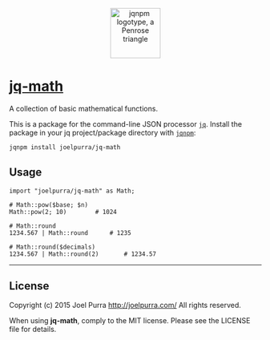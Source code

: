 <p align="center">
  <a href="https://github.com/joelpurra/jqnpm"><img src="https://rawgit.com/joelpurra/jqnpm/master/resources/logotype/penrose-triangle.svg" alt="jqnpm logotype, a Penrose triangle" width="100" border="0" /></a>
</p>

# [jq-math](https://github.com/joelpurra/jq-math)

A collection of basic mathematical functions.

This is a package for the command-line JSON processor [`jq`](https://stedolan.github.io/jq/). Install the package in your jq project/package directory with [`jqnpm`](https://github.com/joelpurra/jqnpm):

```bash
jqnpm install joelpurra/jq-math
```



## Usage


```jq
import "joelpurra/jq-math" as Math;

# Math::pow($base; $n)
Math::pow(2; 10)		# 1024

# Math::round
1234.567 | Math::round		# 1235

# Math::round($decimals)
1234.567 | Math::round(2)		# 1234.57
```



---

## License
Copyright (c) 2015 Joel Purra <http://joelpurra.com/>
All rights reserved.

When using **jq-math**, comply to the MIT license. Please see the LICENSE file for details.
